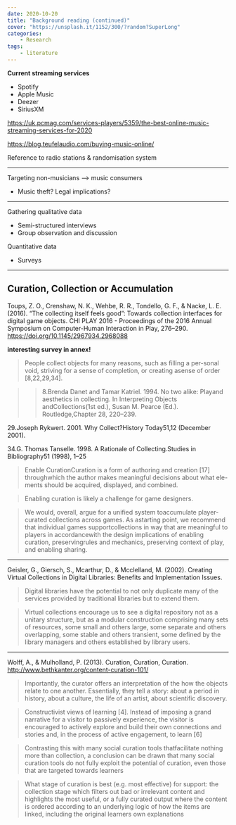 ```yaml
---
date: 2020-10-20
title: "Background reading (continued)"
cover: "https://unsplash.it/1152/300/?random?SuperLong"
categories: 
    - Research
tags:
    - literature
---
```

**Current streaming services**

- Spotify
- Apple Music
- Deezer
- SiriusXM

https://uk.pcmag.com/services-players/5359/the-best-online-music-streaming-services-for-2020

https://blog.teufelaudio.com/buying-music-online/

Reference to radio stations & randomisation system
___

Targeting non-musicians
--> music consumers

- Music theft? Legal implications?
___

Gathering qualitative data
- Semi-structured interviews
- Group observation and discussion

Quantitative data
- Surveys

___

## Curation, Collection or Accumulation


Toups, Z. O., Crenshaw, N. K., Wehbe, R. R., Tondello, G. F., & Nacke, L. E. (2016). “The collecting itself feels good”: Towards collection interfaces for digital game objects. CHI PLAY 2016 - Proceedings of the 2016 Annual Symposium on Computer-Human Interaction in Play, 276–290. https://doi.org/10.1145/2967934.2968088

**interesting survey in annex!**
>People collect objects for many reasons, such as filling a per-sonal void, striving for a sense of completion, or creating asense of order [8,22,29,34]. 

>>8.Brenda Danet and Tamar Katriel. 1994. No two alike: Playand aesthetics in collecting. In Interpreting Objects andCollections(1st ed.), Susan M. Pearce (Ed.). Routledge,Chapter 28, 220–239.
>>
29.Joseph Rykwert. 2001. Why Collect?History Today51,12 (December 2001).
>>
34.G. Thomas Tanselle. 1998. A Rationale of Collecting.Studies in Bibliography51 (1998), 1–25

> Enable CurationCuration is a form of authoring and creation [17] throughwhich the author makes meaningful decisions about what ele-ments should be acquired, displayed, and combined.

> Enabling curation is likely a challenge for game designers.

>We would, overall, argue for a unified system toaccumulate player-curated collections across games.   As astarting point, we recommend that individual games supportcollections in way that are meaningful to players in accordancewith the design implications of enabling curation, preservingrules and mechanics, preserving context of play, and enabling sharing.
____

Geisler, G., Giersch, S., Mcarthur, D., & Mcclelland, M. (2002). Creating Virtual Collections in Digital Libraries: Benefits and Implementation Issues.

>Digital  libraries  have  the  potential  to  not  only  duplicate  many  of  the  services  provided  by  traditional  libraries  but  to  extend  them.  

>Virtual collections encourage us to see a digital repository not as a unitary structure, but as a modular construction comprising many sets of resources, some small and others large, some separate and others      overlapping,   some   stable   and   others   transient,   some   defined  by  the  library  managers  and  others  established  by  library  users.
____
Wolff, A., & Mulholland, P. (2013). Curation, Curation, Curation. http://www.bethkanter.org/content-curation-101/

> Importantly,  the  curator  offers  an  interpretation  of  the how the objects relate to one another. Essentially, they tell a story: about  a  period  in  history, about  a  culture, the  life of  an  artist, about  scientific  discovery.

> Constructivist  views  of  learning [4].  Instead  of  imposing  a grand narrative  for  a  visitor  to  passively  experience,  the  visitor  is encouraged  to  actively  explore  and  build  their  own  connections and stories and, in the process of active engagement, to learn [6]

> Contrasting   this   with   many   social   curation   tools   thatfacilitate nothing more than collection, a conclusion can be drawn that many social curation tools do not fully exploit the potential of curation, even those that are targeted towards learners

> What stage of curation is best (e.g. most effective) for support:  the  collection  stage  which  filters  out  bad  or  irrelevant content  and  highlights  the  most  useful,  or  a  fully  curated  output where  the  content  is  ordered  according  to  an  underlying  logic  of how  the  items  are  linked,  including  the  original  learners  own explanations